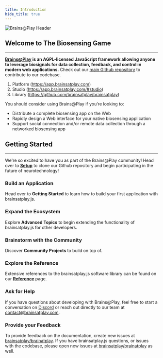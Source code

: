 ```yaml
---
title: Introduction
hide_title: true
---
```


![Brains@Play Header](../static/img/header.png)

## Welcome to The Biosensing Game
---

**[Brains@Play](https://app.brainsatplay.com) is an AGPL-licensed JavaScript framework allowing anyone to leverage biosignals for data collection, feedback, and control in modern web applications.** Check out our  [main Github repository](https://github.com/brainsatplay/brainsatplay) to contribute to our codebase.

<!-- ADD A HIGHLIGHT REEL VIDEO -->

1. Platform (https://app.brainsatplay.com)
2. Studio (https://app.brainsatplay.com/#studio)
3. Library (https://github.com/brainsatplay/brainsatplay)


You should consider using Brains@Play if you're looking to:
- Distribute a complete biosensing app on the Web
- Rapidly design a Web interface for your native biosensing application
- Support social connection and/or remote data collection through a networked biosensing app

## Getting Started
---

We're so excited to have you as part of the Brains@Play community! Head over to [**Setup**](./getting-started/setup) to clone our Github repository and begin participating in the future of neurotechnology!

### Build an Application
Head over to **Getting Started** to learn how to build your first application with brainsatplay.js.

### Expand the Ecosystem 
Explore **Advanced Topics** to begin extending the functionality of brainsatplay.js for other developers.

### Brainstorm with the Community
Discover **Community Projects** to build on top of.

### Explore the Reference
Extensive references to the brainsatplay.js software library can be found on our [**Reference**](./reference) page.

### Ask for Help
If you have questions about developing with Brains@Play, feel free to start a conversation on [Discord](https://discord.gg/tQ8P79tw8j) or reach out directly to our team at [contact@brainsatplay.com](mailto:contact@brainsatplay.com).

### Provide your Feedback
To provide feedback on the documentation, create new issues at [brainsatplay/brainatplay](https://github.com/brainsatplay/brainsatplay). If you have brainsatplay.js questions, or issues with the codebase, please open new issues at [brainsatplay/brainatplay](https://github.com/brainsatplay/brainsatplay) as well.